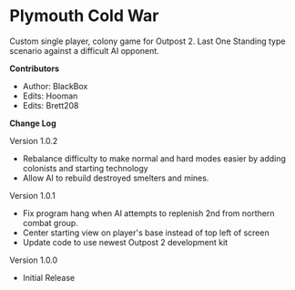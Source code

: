 # Plymouth Cold War

Custom single player, colony game for Outpost 2. Last One Standing type scenario against a difficult AI opponent.

**Contributors**
* Author: BlackBox
* Edits: Hooman
* Edits: Brett208

**Change Log**

Version 1.0.2
 - Rebalance difficulty to make normal and hard modes easier by adding colonists and starting technology
 - Allow AI to rebuild destroyed smelters and mines.

Version 1.0.1
 - Fix program hang when AI attempts to replenish 2nd from northern combat group.
 - Center starting view on player's base instead of top left of screen
 - Update code to use newest Outpost 2 development kit

Version 1.0.0
 - Initial Release
